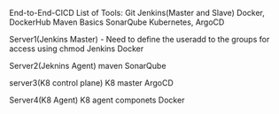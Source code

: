 End-to-End-CICD
List of Tools:
Git
Jenkins(Master and Slave)
Docker, DockerHub
Maven Basics
SonarQube
Kubernetes, ArgoCD

Server1(Jenkins Master) - Need to define the useradd to the groups for access using chmod
Jenkins
Docker

Server2(Jeknins Agent)
maven
SonarQube

server3(K8 control plane)
K8 master
ArgoCD

Server4(K8 Agent)
K8 agent componets
Docker

